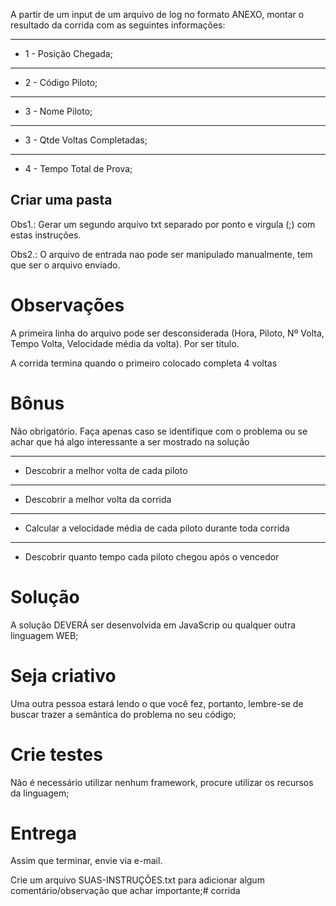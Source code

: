 A partir de um input de um arquivo de log no formato ANEXO, montar o resultado da corrida com as seguintes informações: 

**********************************************

* 1 - Posição Chegada;

***********************************************

* 2 - Código Piloto;

************************************************

* 3 - Nome Piloto;

************************************************************************

* 3 - Qtde Voltas Completadas; 

************************************************************************

* 4 - Tempo Total de Prova;


## Criar uma pasta

Obs1.: Gerar um segundo arquivo txt separado por ponto e virgula (;) com estas instruções.

Obs2.: O arquivo de entrada nao pode ser manipulado manualmente, tem que ser o arquivo enviado.


# Observações

A primeira linha do arquivo pode ser desconsiderada (Hora, Piloto, Nº Volta, Tempo Volta, Velocidade média da volta). Por ser título.

A corrida termina quando o primeiro colocado completa 4 voltas



# Bônus

Não obrigatório. Faça apenas caso se identifique com o problema ou se achar que há algo interessante a ser mostrado na solução

**********************************************

* Descobrir a melhor volta de cada piloto

***********************************************

* Descobrir a melhor volta da corrida

************************************************

* Calcular a velocidade média de cada piloto durante toda corrida

************************************************************************

* Descobrir quanto tempo cada piloto chegou após o vencedor


# Solução

A solução DEVERÁ ser desenvolvida em JavaScrip ou qualquer outra linguagem WEB;

# Seja criativo

Uma outra pessoa estará lendo o que você fez, portanto, lembre-se de buscar trazer a semântica do problema no seu código;

# Crie testes

Não é necessário utilizar nenhum framework, procure utilizar os recursos da linguagem;

# Entrega

Assim que terminar, envie via e-mail.

Crie um arquivo SUAS-INSTRUÇÕES.txt para adicionar algum comentário/observação que achar importante;# corrida
